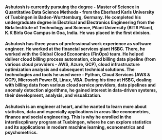 #### Ashutosh is currently pursuing the degree - Master of Science in Quantitative Data Science Methods - from the Eberhard Karls University of Tuebingen in Baden-Wurttemburg, Germany. He completed his undergraduate degree in Electrical and Electronics Engineering from the Birla Institute of Technology and Science, Pilani University (BITS Pilani), K.K Birla Goa Campus in Goa, India. He was placed in the first division.

#### Ashutosh has three years of professional work experience as software engineer. He worked at the financial services giant HSBC. There, he worked with the Global Cloud Economics (FinOps) team. He helped deliver cloud billing process automation, cloud billing data pipeline (from various cloud providers - AWS, Azure, GCP), cloud infrastructure optimization analysis and subsequent technical solutions. The technologies and tools he used were - Python, Cloud Services (AWS & GCP), Microsoft Power BI, Linux, VBA. During his time at HSBC, dealing with billing data from various cloud service providers, data pipelines and anomaly detection algorithms, he gained interest in data-driven systems, their development, analysis, and visualization.

#### Ashutosh is an engineer at heart, and he wanted to learn more about statistics, data and especially applications in areas like econometrics, finance and social engineering. This is why he enrolled in the interdiscplinary program at Tuebingen, where he can explore statistics and its applications in modern machine learning, econometrics and psychometrics.

